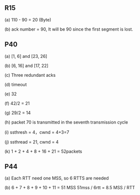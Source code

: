 ## R15

(a) 110 - 90 = 20 (Byte)

(b) ack number = 90, It will be 90 since the first segment is lost.

## P40

(a) [1, 6] and [23, 26]

(b) [6, 16] and [17, 22]

(c) Three redundant acks

(d) timeout

(e) 32

(f) 42/2 = 21

(g) 29/2 = 14

(h) packet 70 is transmitted in the seventh transmission cycle

(i) ssthresh = 4，cwnd = 4+3=7

(j) ssthread =  21, cwnd = 4

(k) 1 + 2 + 4 + 8 + 16 + 21 = 52packets


## P44

(a) Each RTT need one MSS, so 6 RTTS are needed

(b) 6 + 7 + 8 + 9 + 10 + 11 = 51 MSS
	  51mss / 6rtt = 8.5 MSS / RTT



